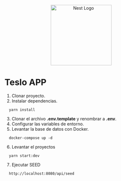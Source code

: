 <p align="center">
  <a href="http://nestjs.com/" target="blank"><img src="https://nestjs.com/img/logo-small.svg" width="200" alt="Nest Logo" /></a>
</p>

# Teslo APP

1. Clonar proyecto.
2. Instalar dependencias.
```
  yarn install
```
3. Clonar el archivo __.env.template__ y renombrar a __.env__.
4. Configurar las variables de entorno.
5. Levantar la base de datos con Docker.
```
  docker-compose up -d
```
6. Levantar el proyectos
```
  yarn start:dev
```
7. Ejecutar SEED
```
  http://localhost:8080/api/seed
```
